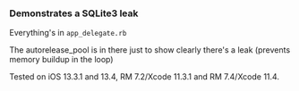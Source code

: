 ### Demonstrates a SQLite3 leak

Everything's in `app_delegate.rb`

The autorelease_pool is in there just to show clearly there's a leak (prevents memory buildup in the loop)

Tested on iOS 13.3.1 and 13.4, RM 7.2/Xcode 11.3.1 and RM 7.4/Xcode 11.4.

